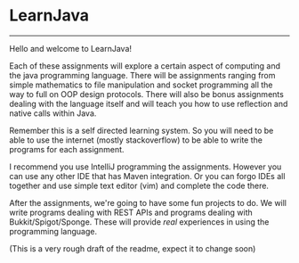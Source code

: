 # LearnJava

----------

Hello and welcome to LearnJava! 

Each of these assignments will explore a certain aspect of computing and the java programming language. There will be assignments ranging from simple mathematics to file manipulation and socket programming all the way to full on OOP design protocols. There will also be bonus assignments dealing with the language itself and will teach you how to use reflection and native calls within Java.

Remember this is a self directed learning system. So you will need to be able to use the internet (mostly stackoverflow) to be able to write the programs for each assignment. 

I recommend you use IntelliJ programming the assignments. However you can use any other IDE that has Maven integration. Or you can forgo IDEs all together and use simple text editor (vim) and complete the code there.

After the assignments, we're going to have some fun projects to do. We will write programs dealing with REST APIs and programs dealing with Bukkit/Spigot/Sponge. These will provide _real_ experiences in using the programming language.


(This is a very rough draft of the readme, expect it to change soon)
